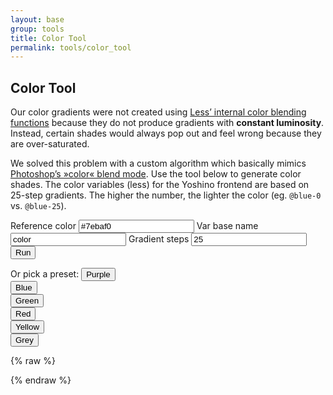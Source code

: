 ```yaml
---
layout: base
group: tools
title: Color Tool
permalink: tools/color_tool
---
```


## Color Tool
Our color gradients were not created using [Less’ internal color blending functions](http://lesscss.org/functions/#color-blending) because they do not produce gradients with **constant luminosity**. Instead, certain shades would always pop out and feel wrong because they are over-saturated.

We solved this problem with a custom algorithm which basically mimics [Photoshop’s »color« blend mode](http://www.beneaththewaves.net/Photography/Secrets_of_Photoshops_Colour_Blend_Mode_Revealed_Sort_Of.html). Use the tool below to generate color shades.
The color variables (less) for the Yoshino frontend are based on 25-step gradients. The higher the number, the lighter the color (eg. `@blue-0` vs. `@blue-25`).

<div class="boxes">
    <div class="w-1-1 box">
        <div class="grid-float">
        <div class="w-1-5 fl-l p-4">
            <form id="colorForm" action="#">
                <label for="referenceColor">Reference color</label>
                <input class="input--large m-b-2" type="text" id="referenceColor" value="#7ebaf0" />
                <label for="lessVarBasename">Var base name</label>
                <input class="input--large m-b-2" type="text" id="lessVarBasename" value="color" />
                <label for="steps">Gradient steps</label>
                <input class="input--large m-b-2" type="text" id="steps" value="25" />
                <input class="btn btn--large btn--dark w-1-1 al-c" id="btnSubmit" type="submit" value="Run" />
            </form>
            <div class="m-t-4" id="presets">
                <label class="m-b-2">Or pick a preset:</label>
                <button class="btn btn--flat btn--rounded btn--light m-b-2" onclick="ColorMath.paintGradient('#8572c0',26);ColorMath.generateCode()">Purple</button><br />
                <button class="btn btn--flat btn--rounded btn--light m-b-2" onclick="ColorMath.paintGradient('#7ebaf0',26);ColorMath.generateCode()">Blue</button><br />
                <button class="btn btn--flat btn--rounded btn--light m-b-2" onclick="ColorMath.paintGradient('#b7e7cd',26);ColorMath.generateCode()">Green</button><br />
                <button class="btn btn--flat btn--rounded btn--light m-b-2" onclick="ColorMath.paintGradient('#f84502',26);ColorMath.generateCode()">Red</button><br />
                <button class="btn btn--flat btn--rounded btn--light m-b-2" onclick="ColorMath.paintGradient('#fff9bb',26);ColorMath.generateCode()">Yellow</button><br />
                <button class="btn btn--flat btn--rounded btn--light m-b-2" onclick="ColorMath.paintGradient('#979797',26);ColorMath.generateCode()">Grey</button>
            </div>
        </div>
        <div class="w-4-5 fl-r p-4">
            <div id="gradient"></div>
        </div>
        </div>
    </div>
    <div class="box" id="codepanel">
        <code class="tc-main-8 d-blk"></code>
    </div>
</div>

{% raw %}
<style type="text/css" media="screen">

    .shade {
        height: 4rem;
        text-align: right;
    }

    .shade p {
        background: rgba(0,0,0,.4);
        color: #fff;
        display: inline-block;
        font: normal 1.5rem/4rem monospace;
        height: 100%;
        padding: 0 1.5rem;
    }

    #gradient {
        display: none;
    }

    #codepanel {
        display: none;
    }

    #codepanel code {
        margin: 0;
        padding: 2rem;
        white-space: pre;
    }

</style>
<script>

    var ColorMath = {

        global: {

            generatedCode: ''

        },

        init: function(){

            document.getElementById('colorForm').addEventListener('submit', function(e){

                e.preventDefault();

                var referenceColor = document.getElementById('referenceColor').value;
                var steps = document.getElementById('steps').value * 1 + 1;

                document.querySelector("#btnSubmit").value = 'Refresh';

                ColorMath.paintGradient(referenceColor,steps);
                ColorMath.generateCode();

            });

        },

        hexToRgb: function(hex){

            // input contains #
            if (hex[0] == "#") {
                hex = hex.substr(1);
            }

            // input is hex shortcut
            if (hex.length == 3) {
                var temp = hex;
                hex = '';
                temp = /^([a-f0-9])([a-f0-9])([a-f0-9])$/i.exec(temp).slice(1);
                for (var i=0;i<3;i++) hex += temp[i] + temp[i];
            }

            var triplets = /^([a-f0-9]{2})([a-f0-9]{2})([a-f0-9]{2})$/i.exec(hex).slice(1);
            var r = parseInt(triplets[0],16);
            var g = parseInt(triplets[1],16);
            var b = parseInt(triplets[2],16);

            return [r,g,b];

        },

        hexToHsl: function(hex){

            var rgbColor = ColorMath.hexToRgb(hex);
            var hslColor = ColorMath.rgbToHsl(rgbColor);

            return hslColor;

        },

        rgbToHsl: function(rgb) {

            r = rgb[0]/255, g = rgb[1]/255, b = rgb[2]/255;

            var max     = Math.max(r, g, b), min = Math.min(r, g, b);
            var h, s, l = (max + min) / 2, d = max - min;

            if (max == min){
                h = s = 0;
            } else {
                s = l > 0.5 ? d / (2 - max - min) : d / (max + min);
                switch(max){
                    case r: h = (g - b) / d + (g < b ? 6 : 0); break;
                    case g: h = (b - r) / d + 2;               break;
                    case b: h = (r - g) / d + 4;               break;
                }
                h /= 6;
            }

            return [h * 360,s,l];

        },

        rgbToHex: function(rgb) {

            return '#' + rgb.map(function (i) {
                i = Math.round(i);
                i = (i > 255 ? 255 : (i < 0 ? 0 : i)).toString(16);
                return i.length === 1 ? '0' + i : i;
            }).join('');

        },

        makeShade: function(referenceColor,gradientPos) {

            var hsl_1 = ColorMath.hexToHsl(referenceColor);
            var rgb_2 = [gradientPos,gradientPos,gradientPos];
            var hsl_2 = ColorMath.rgbToHsl(rgb_2);
            var diff  = hsl_2[2] - hsl_1[2];

            var referenceColorAsRgb = ColorMath.hexToRgb(referenceColor);

            var red   = referenceColorAsRgb[0] / 255 + diff;
            var green = referenceColorAsRgb[1] / 255 + diff;
            var blue  = referenceColorAsRgb[2] / 255 + diff;

            var luminance = 0.3 * red + 0.59 * green + 0.11 * blue;
            var cMin = Math.min(red,green,blue);
            var cMax = Math.max(red,green,blue);

            if (cMin < 0) {
                red   = luminance + (red-luminance) * luminance/(luminance - cMin);
                green = luminance + (green-luminance) * luminance/(luminance - cMin);
                blue  = luminance + (blue-luminance) * luminance/(luminance - cMin);
            }
            if (cMax > 1) {
                red   = luminance + (red - luminance) * (1 - luminance) / (cMax - luminance);
                green = luminance + (green - luminance) * (1 - luminance) / (cMax - luminance);
                blue  = luminance + (blue - luminance) * (1 - luminance) / (cMax - luminance);
            }

            var rgb = [
                Math.round(red * 255),
                Math.round(green * 255),
                Math.round(blue * 255)
            ];

            var hex = ColorMath.rgbToHex(rgb);

            return hex;

        },

        paintGradient : function(referenceColor,steps){

            var canvas = document.getElementById('gradient');
            var stepBase = 255 / (steps - 1);
            var prefix = document.getElementById('lessVarBasename').value;

            canvas.innerHTML = '';
            ColorMath.global.generatedCode = '';

            for (var i=1; i < steps; i++) {

                var gradientPos = stepBase * i;
                var shade = ColorMath.makeShade(referenceColor,gradientPos);
                var colorStep = document.createElement('div');
                colorStep.className = 'shade';
                colorStep.style.backgroundColor = shade;
                colorStep.innerHTML = '<p>'+shade+'</p>';
                canvas.appendChild(colorStep);
                ColorMath.global.generatedCode += '@' + prefix + '-' + i + ': ' + shade + ';\r\n';

            };

            canvas.style.display = 'block';

        },

        generateCode: function(){

            var codepanel = document.getElementById('codepanel');
            codepanel.getElementsByTagName('code')[0].innerHTML = ColorMath.global.generatedCode;
            codepanel.style.display = 'block';

        }

    }

    window.ColorMath = ColorMath;
    ColorMath.init();

</script>
{% endraw %}
